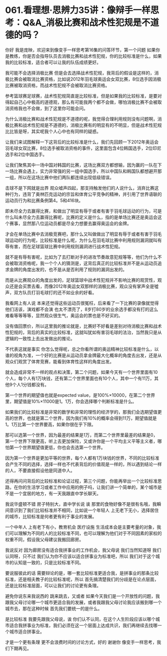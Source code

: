 # 061.看理想·思辨力35讲：像辩手一样思考：Q&A_消极比赛和战术性犯规是不道德的吗？

你好 我是庞映，欢迎来到像变手一样思考第16集的问答环节，第一个问题 如果你是教练，你是否会指导队员去消极比赛和战术性犯规，你的比较标准是什么，如果我的比较标准，适合者可以让我的队伍成绩更好。

我可能不会选择消极比赛 但是会去选择战术性犯规，我背后的假设是这样的，消极比赛会被取消比赛资格，比如说2012年羽毛球奥运会女双比赛，8位选手因消极比赛被取消资格，而战术性犯规不会被取消比赛资格。

参考篮球赛足球赛，战术性犯规简直是比较标准，但是如果我的比较标准，是要对得起自己心中极高的道德观，那么有可能我两个都不会做，哪怕消极比赛不会被取消资格我也不会做，到了这里你可能会问。

为什么消极比赛和战术性犯规是不道德的呢，我觉得合理利用规则没有问题啊，消极比赛和战术性犯规是不道德的，消极比赛有的明显有的不明显，但是战术性犯规比比皆是呀，其实呢我个人心中也有同样的疑惑。

让我们来试图解释一下这背后的比较标准是什么，我们先回顾一下2012年奥运会羽毛球女双比赛，8位选手被取消资格的事件，这里面包含4位韩国选手，2位印尼选手和2位中国选手。

让我们聚焦其中一场中国对韩国的比赛，这场比赛双方都想输，因为赢的一队在下一场比赛会遇上，实力非常强的另一组中国选手，所以中国队和韩国队都想避开那一组，所以在这场比赛中他们两队都连续出现低级错误。

击球不是下网就是出界 观众嘘声四起，那支持触发他们的人说什么，消弃比赛这种行为，违背了奥林匹克运动的宗旨和体育公平竞争的精神，并引用了世界语联的运动员行为和比赛条例第4。5和416块。

即未尽全力去赢得比赛，和做出了明显有辱于或者有害于羽毛球运动的行为，可是什么叫未尽全力去赢得比赛呢，比赛的定义是什么，指的是单场比赛还是奥运会这个赛事，显然那八位运动员都是尽全力想要去赢得奥运会的金牌。

才会在单场比赛中去消极竞赛吧，那什么又叫做做出了明显有辱于或者有害于羽毛球运动的行为呢，比较标准是什么呢，为什么在羽毛球比赛中利用规则漏洞就叫有辱有害，而在足球篮球比赛中利用规则漏洞进行战术性犯规。

就不是有辱有害呢，比如为了去打断对手的进攻节奏故意犯规等等，他们为什么不会被取消资格呢，我一个个人的猜测是，这背后真正的比较标准并不是从运动员追求金牌的角度出发的，也不是从是否利用了规则的漏洞出发的。

而是从比赛观众的角度出发的，足球篮球中战术性犯规并不影响比赛的观赏性，观众还是会买票去看，而像2012年奥运女双那样的消极比赛，观众没有掌声全是噓声，双方队员打羽毛球打的还不如业余的好看。

我看网上有人说 本来还觉得这些运动员很冤枉，后来看了一下比赛的录像就觉得他们活该，演戏都不会演 也太不漂亮了，8岁打80岁的业余选手都没有打的这么难看等等等等，显然观众很生气，奥运会的票也是不好买的。

没有值回票价，所以这里我的推论就是，比赛好不好看是差别对待消极比赛和战术性犯规的，背后的真实的比较标准，这就叫犹如有害羽毛球的法治，当然我只是从逻辑的一致性上去出发做出的推论。

不代表这就是事实 你怎么觉得呢，总之你看所谓的奥运精神比较标准是什么，以谁的视角为准，一个好的比赛是从运动员拿金牌最大化概率的角度去出发，还是从观众们观赏了体育竞赛，能看到体育性这样的角度出发。

就会造成非常不一样的观点和决策，第二个问题，如果今天有一个世界里面有10个人，每个人有1万块钱，还有第二个世界里面也有10个人，其中一个有11万，其他9个人1分钱都没有。

第一个世界的期望值也就是expected value，是100%×10000，在第二个世界里，期望值是10%×11000是1。1万，你会选择哪个判断标准是什么。

如果我们的比较标准是非常的数学和非常的理性的经济学的，那我们会选期望值更高的世界，也就是第二个世界，因为我们有10%的概率会得到11万，期望值就是1。1万比第一个世界要高，如果你很在乎下限。

那可以选第一个世界，因为最差的结果是1万，而第二个世界里最差的结果是0，第一个世界下限更高，听上去更加保险，又或许你是一个平均主义平等主义者，哪怕第一个世界期望值更低，你也会去选第一个世界。

因为第一个世界是更加平等的世界，每个人都有1万块钱的世界，不同的比较标准会产生不同的选择，选择一样也不代表背后的价值观是一样的，所以遇到结论一样的人，不要直接假设他是同道中人。

还得再问问背后的比较标准和论证过程，第三个问题，你能再举出一个比较标准思路，在你的生活学习或者工作中应用的例子吗，让我们讲一个简单的，某个城市是不是一个宜居的地方，有一天我跟直中学长聊天。

我说华盛顿不错 房子特别大，直中学长说 诶 那里的食物好像不是很有名哦，我瞬间意识到了我们比较标准并不相同，比如说一个年轻人 上无老下无小，选择居住的城市，比较标准是何者更有利于事业的发展。

一个中年人 上有老下有小，教育机会 医疗设施 生活成本会是主要考量的对象，我们可以理解为不同的人的比较标准不同，也可以理解为他们对于不同因素的家权的权重不同，假设我父母建议我搬回廊房。

我说反对 因为廊房没有适合我拼事业的工作机会，我父母说 我们当然知道呀 我们认同呀，只不过 我们认为你不应该以适合拼事业为标准吧，所以 我们对于这个城市的认知是一致的，只是比较标准不同。

要说服彼此的话 需要辩论的是，哪一套比较标准更适合我，是拼事业的那条比较标准，还是相夫教子的比较标准呢，所以 首先搞清楚我们的分歧是在论点层面，还是比较标准层面，可以让我们的讨论更有条理。

避免你说东来我说西的 跳来跳去，又或者 如果今天我们是一个开放性的问题，我跟我父母讨论哪一个城市更适合我的发展，或者我跟我父母讨论我应该搬到哪一个城市去，那在这种时候 首先我们要统一的是什么。

是比较标准 我要先跟我父母说，诶 你们认不认同，在这个人生阶段应该以哪个城市适合我拼事业为标准，我们必须在这一个层面上达成共识，我们再继续去找哪一个城市适合拼事业。

才是一个更有条理 更不会浪费时间的讨论方式，好的 谢谢你 像变手一样思考，我们下期再见。